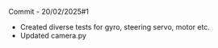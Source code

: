 Commit - 20/02/2025#1

- Created diverse tests for gyro, steering servo, motor etc.
- Updated camera.py